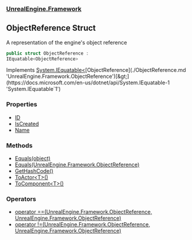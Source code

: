 ### [UnrealEngine.Framework](./UnrealEngine-Framework.md 'UnrealEngine.Framework')
## ObjectReference Struct
A representation of the engine's object reference  
```csharp
public struct ObjectReference :
IEquatable<ObjectReference>
```
Implements [System.IEquatable&lt;](https://docs.microsoft.com/en-us/dotnet/api/System.IEquatable-1 'System.IEquatable`1')[ObjectReference](./ObjectReference.md 'UnrealEngine.Framework.ObjectReference')[&gt;](https://docs.microsoft.com/en-us/dotnet/api/System.IEquatable-1 'System.IEquatable`1')  
### Properties
- [ID](./ObjectReference-ID.md 'UnrealEngine.Framework.ObjectReference.ID')
- [IsCreated](./ObjectReference-IsCreated.md 'UnrealEngine.Framework.ObjectReference.IsCreated')
- [Name](./ObjectReference-Name.md 'UnrealEngine.Framework.ObjectReference.Name')
### Methods
- [Equals(object)](./ObjectReference-Equals(object).md 'UnrealEngine.Framework.ObjectReference.Equals(object)')
- [Equals(UnrealEngine.Framework.ObjectReference)](./ObjectReference-Equals(ObjectReference).md 'UnrealEngine.Framework.ObjectReference.Equals(UnrealEngine.Framework.ObjectReference)')
- [GetHashCode()](./ObjectReference-GetHashCode().md 'UnrealEngine.Framework.ObjectReference.GetHashCode()')
- [ToActor&lt;T&gt;()](./ObjectReference-ToActor-T-().md 'UnrealEngine.Framework.ObjectReference.ToActor&lt;T&gt;()')
- [ToComponent&lt;T&gt;()](./ObjectReference-ToComponent-T-().md 'UnrealEngine.Framework.ObjectReference.ToComponent&lt;T&gt;()')
### Operators
- [operator ==(UnrealEngine.Framework.ObjectReference, UnrealEngine.Framework.ObjectReference)](./ObjectReference-op_Equality(ObjectReference_ObjectReference).md 'UnrealEngine.Framework.ObjectReference.op_Equality(UnrealEngine.Framework.ObjectReference, UnrealEngine.Framework.ObjectReference)')
- [operator !=(UnrealEngine.Framework.ObjectReference, UnrealEngine.Framework.ObjectReference)](./ObjectReference-op_Inequality(ObjectReference_ObjectReference).md 'UnrealEngine.Framework.ObjectReference.op_Inequality(UnrealEngine.Framework.ObjectReference, UnrealEngine.Framework.ObjectReference)')
